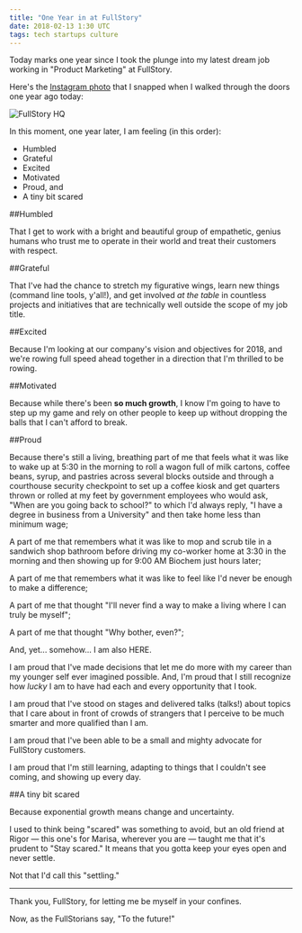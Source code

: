 ```yaml
---
title: "One Year in at FullStory"
date: 2018-02-13 1:30 UTC
tags: tech startups culture
---
```


Today marks one year since I took the plunge into my latest dream job working in "Product Marketing" at FullStory.

Here's the [Instagram photo](https://www.instagram.com/p/BQeKJ-1BtJe/) that I snapped when I walked through the doors one year ago today:

![FullStory HQ](/img/FullStoryHQ.jpg)

In this moment, one year later, I am feeling (in this order):

* Humbled
* Grateful
* Excited
* Motivated
* Proud, and 
* A tiny bit scared

##Humbled

That I get to work with a bright and beautiful group of empathetic, genius humans who trust me to operate in their world and treat their customers with respect. 

##Grateful

That I've had the chance to stretch my figurative wings, learn new things (command line tools, y'all!), and get involved _at the table_ in countless projects and initiatives that are technically well outside the scope of my job title. 

##Excited

Because I'm looking at our company's vision and objectives for 2018, and we're rowing full speed ahead together in a direction that I'm thrilled to be rowing.

##Motivated

Because while there's been **so much growth**, I know I'm going to have to step up my game and rely on other people to keep up without dropping the balls that I can't afford to break.

##Proud

Because there's still a living, breathing part of me that feels what it was like to wake up at 5:30 in the morning to roll a wagon full of milk cartons, coffee beans, syrup, and pastries across several blocks outside and through a courthouse security checkpoint to set up a coffee kiosk and get quarters thrown or rolled at my feet by government employees who would ask, "When are you going back to school?" to which I'd always reply, "I have a degree in business from a University" and then take home less than minimum wage; 

A part of me that remembers what it was like to mop and scrub tile in a sandwich shop bathroom before driving my co-worker home at 3:30 in the morning and then showing up for 9:00 AM Biochem just hours later; 

A part of me that remembers what it was like to feel like I'd never be enough to make a difference; 

A part of me that thought "I'll never find a way to make a living where I can truly be myself"; 

A part of me that thought "Why bother, even?"; 

And, yet... somehow... I am also HERE.

I am proud that I've made decisions that let me do more with my career than my younger self ever imagined possible. And, I'm proud that I still recognize how *lucky* I am to have had each and every opportunity that I took.

I am proud that I've stood on stages and delivered talks (talks!) about topics that I care about in front of crowds of strangers that I perceive to be much smarter and more qualified than I am.

I am proud that I've been able to be a small and mighty advocate for FullStory customers. 

I am proud that I'm still learning, adapting to things that I couldn't see coming, and showing up every day. 

##A tiny bit scared

Because exponential growth means change and uncertainty.

I used to think being "scared" was something to avoid, but an old friend at Rigor — this one's for Marisa, wherever you are — taught me that it's prudent to "Stay scared." It means that you gotta keep your eyes open and never settle. 

Not that I'd call this "settling."

---

Thank you, FullStory, for letting me be myself in your confines.

Now, as the FullStorians say, "To the future!"
